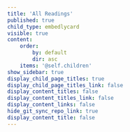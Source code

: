```yaml
---
title: 'All Readings'
published: true
child_type: embedlycard
visible: true
content:
    order:
        by: default
        dir: asc
    items: '@self.children'
show_sidebar: true
display_child_page_titles: true
display_child_page_titles_link: false
display_content_titles: false
display_content_titles_link: false
display_content_links: false
hide_git_sync_repo_link: true
display_content_title: false
---
```


